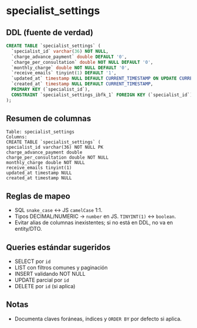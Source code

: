 # specialist_settings

## DDL (fuente de verdad)

```sql
CREATE TABLE `specialist_settings` (
  `specialist_id` varchar(36) NOT NULL,
  `charge_advance_payment` double DEFAULT '0',
  `charge_per_consultation` double NOT NULL DEFAULT '0',
  `monthly_charge` double NOT NULL DEFAULT '0',
  `receive_emails` tinyint(1) DEFAULT '1',
  `updated_at` timestamp NULL DEFAULT CURRENT_TIMESTAMP ON UPDATE CURRENT_TIMESTAMP,
  `created_at` timestamp NULL DEFAULT CURRENT_TIMESTAMP,
  PRIMARY KEY (`specialist_id`),
  CONSTRAINT `specialist_settings_ibfk_1` FOREIGN KEY (`specialist_id`) REFERENCES `users` (`id`) ON DELETE CASCADE
);
```

## Resumen de columnas

```
Table: specialist_settings
Columns:
CREATE TABLE `specialist_settings` (
specialist_id varchar(36) NOT NULL PK
charge_advance_payment double
charge_per_consultation double NOT NULL
monthly_charge double NOT NULL
receive_emails tinyint(1)
updated_at timestamp NULL
created_at timestamp NULL
```

## Reglas de mapeo

- SQL `snake_case` ↔ JS `camelCase` 1:1.
- Tipos DECIMAL/NUMERIC → `number` en JS. `TINYINT(1)` ↔ `boolean`.
- Evitar alias de columnas inexistentes; si no está en DDL, no va en entity/DTO.

## Queries estándar sugeridos

- SELECT por `id`
- LIST con filtros comunes y paginación
- INSERT validando NOT NULL
- UPDATE parcial por `id`
- DELETE por `id` (si aplica)

## Notas

- Documenta claves foráneas, índices y `ORDER BY` por defecto si aplica.
